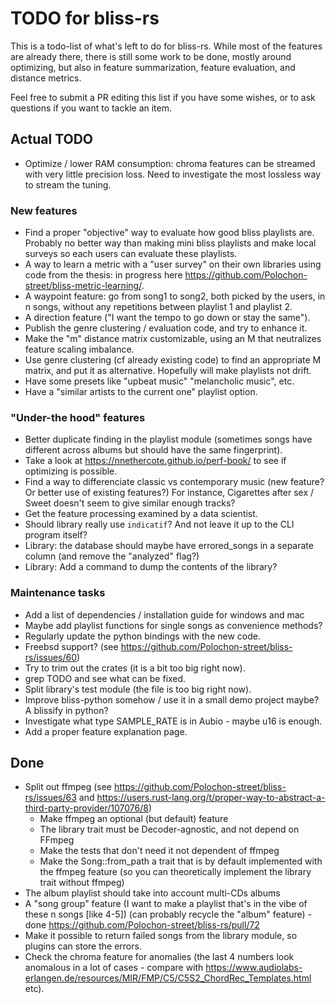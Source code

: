 # TODO for bliss-rs

This is a todo-list of what's left to do for bliss-rs.
While most of the features are already there, there is still some work to be
done, mostly around optimizing, but also in feature summarization, feature
evaluation, and distance metrics.

Feel free to submit a PR editing this list if you have some wishes, or to
ask questions if you want to tackle an item.

## Actual TODO

- Optimize / lower RAM consumption: chroma features can be streamed with very
  little precision loss. Need to investigate the most lossless way to stream
  the tuning.

### New features

- Find a proper "objective" way to evaluate how good bliss playlists are. Probably
  no better way than making mini bliss playlists and make local surveys so each
  users can evaluate these playlists.
- A way to learn a metric with a "user survey" on their own libraries using code from the thesis:
  in progress here https://github.com/Polochon-street/bliss-metric-learning/.
- A waypoint feature: go from song1 to song2, both picked by the users, in n songs, without any repetitions between playlist 1 and playlist 2.
- A direction feature ("I want the tempo to go down or stay the same").
- Publish the genre clustering / evaluation code, and try to enhance it.
- Make the "m" distance matrix customizable, using an M that neutralizes
  feature scaling imbalance.
- Use genre clustering (cf already existing code) to find an appropriate M matrix, and put it as alternative.
  Hopefully will make playlists not drift.
- Have some presets like "upbeat music" "melancholic music", etc.
- Have a "similar artists to the current one" playlist option.

### "Under-the hood" features

- Better duplicate finding in the playlist module (sometimes songs have different across albums but should have the same fingerprint).
- Take a look at https://nnethercote.github.io/perf-book/ to see if optimizing is possible.
- Find a way to differenciate classic vs contemporary music (new feature? Or better use of existing features?)
  For instance, Cigarettes after sex / Sweet doesn't seem to give similar enough tracks?
- Get the feature processing examined by a data scientist.
- Should library really use `indicatif`? And not leave it up to the CLI program itself?
- Library: the database should maybe have errored_songs in a separate column (and remove
  the "analyzed" flag?)
- Library: Add a command to dump the contents of the library?

### Maintenance tasks

- Add a list of dependencies / installation guide for windows and mac
- Maybe add playlist functions for single songs as convenience methods?
- Regularly update the python bindings with the new code.
- Freebsd support? (see https://github.com/Polochon-street/bliss-rs/issues/60)
- Try to trim out the crates (it is a bit too big right now).
- grep TODO and see what can be fixed.
- Split library's test module (the file is too big right now).
- Improve bliss-python somehow / use it in a small demo project maybe?
  A blissify in python?
- Investigate what type SAMPLE_RATE is in Aubio - maybe u16 is enough.
- Add a proper feature explanation page.

## Done

- Split out ffmpeg (see https://github.com/Polochon-street/bliss-rs/issues/63 and https://users.rust-lang.org/t/proper-way-to-abstract-a-third-party-provider/107076/8)
  - Make ffmpeg an optional (but default) feature 
  - The library trait must be Decoder-agnostic, and not depend on FFmpeg
  - Make the tests that don't need it not dependent of ffmpeg
  - Make the Song::from_path a trait that is by default implemented with the
    ffmpeg feature (so you can theoretically implement the library trait without ffmpeg)
- The album playlist should take into account multi-CDs albums
- A "song group" feature (I want to make a playlist that's in the vibe of these n songs [like 4-5])
  (can probably recycle the "album" feature) - done https://github.com/Polochon-street/bliss-rs/pull/72
- Make it possible to return failed songs from the library module, so plugins can
  store the errors.
- Check the chroma feature for anomalies (the last 4 numbers look anomalous in a lot of cases -
  compare with https://www.audiolabs-erlangen.de/resources/MIR/FMP/C5/C5S2_ChordRec_Templates.html etc).
